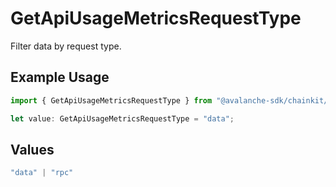 # GetApiUsageMetricsRequestType

Filter data by request type.

## Example Usage

```typescript
import { GetApiUsageMetricsRequestType } from "@avalanche-sdk/chainkit/models/operations";

let value: GetApiUsageMetricsRequestType = "data";
```

## Values

```typescript
"data" | "rpc"
```